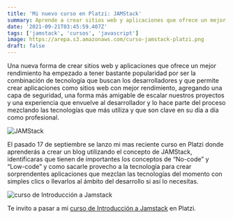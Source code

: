 ```yaml
---
title: 'Mi nuevo curso en Platzi: JAMStack'
summary: Aprende a crear sitios web y aplicaciones que ofrece un mejor rendimiento con JAMStack. 
date: '2021-09-21T03:45:59.407Z'
tags: ['jamstack', 'cursos', 'javascript']
image: https://arepa.s3.amazonaws.com/curso-jamstack-platzi.png
draft: false
---
```


Una nueva forma de crear sitios web y aplicaciones que ofrece un mejor rendimiento ha empezado a tener bastante popularidad por ser la combinación de tecnología que buscan los desarrolladores y que permite crear aplicaciones como sitios web con mejor rendimiento, agregando una capa de seguridad, una forma más amigable de escalar nuestros proyectos y una experiencia que envuelve al desarrollador y lo hace parte del proceso mezclando las tecnologías que más utiliza y que son clave en su día a día como profesional.

![JAMStack](https://arepa.s3.amazonaws.com/jamstack-tech.jpg)

El pasado 17 de septiembre se lanzo mi mas reciente curso en Platzi donde aprenderás a crear un blog utilizando el concepto de JAMStack, identificaras que tienen de importantes los conceptos de “No-code” y “Low-code” y como sacarle provecho a la tecnología para crear sorprendentes aplicaciones que mezclan las tecnologías del momento con simples clics o llevarlos al ámbito del desarrollo si así lo necesitas.

![curso de Introducción a Jamstack](https://arepa.s3.amazonaws.com/curso-jamstack-platzi.png)

Te invito a pasar a mi [curso de Introducción a Jamstack](https://platzi.com/jamstack) en Platzi.

